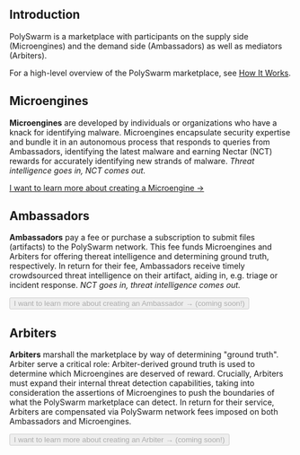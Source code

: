 ## Introduction

PolySwarm is a marketplace with participants on the supply side (Microengines) and the demand side (Ambassadors) as well as mediators (Arbiters).

For a high-level overview of the PolySwarm marketplace, see [How It Works](https://polyswarm.io/how_it_works/).


## Microengines

**Microengines** are developed by individuals or organizations who have a knack for identifying malware.
Microengines encapsulate security expertise and bundle it in an autonomous process that responds to queries from Ambassadors, identifying the latest malware and earning Nectar (NCT) rewards for accurately identifying new strands of malware.
*Threat intelligence goes in, NCT comes out.*

[I want to learn more about creating a Microengine →](/concepts-participants-microengine/)


## Ambassadors

**Ambassadors** pay a fee or purchase a subscription to submit files (artifacts) to the PolySwarm network.
This fee funds Microengines and Arbiters for offering thereat intelligence and determining ground truth, respectively.
In return for their fee, Ambassadors receive timely crowdsourced threat intelligence on their artifact, aiding in, e.g. triage or incident response.
*NCT goes in, threat intelligence comes out.*

<button disabled>I want to learn more about creating an Ambassador → (coming soon!)</button>


## Arbiters

**Arbiters** marshall the marketplace by way of determining "ground truth".
Arbiter serve a critical role: Arbiter-derived ground truth is used to determine which Microengines are deserved of reward.
Crucially, Arbiters must expand their internal threat detection capabilities, taking into consideration the assertions of Microengines to push the boundaries of what the PolySwarm marketplace can detect.
In return for their service, Arbiters are compensated via PolySwarm network fees imposed on both Ambassadors and Microengines.

<button disabled>I want to learn more about creating an Arbiter → (coming soon!)</button>
